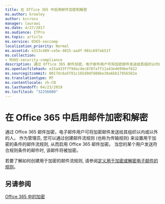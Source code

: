 ```yaml
---
title: 在 Office 365 中启用邮件加密和解密
ms.author: krowley
author: kccross
manager: laurawi
ms.date: 4/27/2017
ms.audience: ITPro
ms.topic: article
ms.service: O365-seccomp
localization_priority: Normal
ms.assetid: e313c489-ce5e-4015-aadf-981c697ab51f
ms.collection:
- M365-security-compliance
description: 通过 Office 365 邮件加密，电子邮件用户可将加密邮件发送给其组织以内或以外的人。 作为管理员, 您可以通过创建邮件流规则 (也称为传输规则) 来设置用于加密的条件的邮件流规则, 从而启用 Office 365 邮件加密。
ms.openlocfilehash: e15a433f7f9dacdec870faff11a43e4699bef822
ms.sourcegitcommit: 0017dc6a5f81c165d9dfd88be39a6bb17856582e
ms.translationtype: MT
ms.contentlocale: zh-CN
ms.lasthandoff: 04/23/2019
ms.locfileid: "32256680"
---
```

# <a name="enable-message-encryption-and-decryption-in-office-365"></a>在 Office 365 中启用邮件加密和解密

通过 Office 365 邮件加密，电子邮件用户可将加密邮件发送给其组织以内或以外的人。 作为管理员, 您可以通过创建邮件流规则 (也称为传输规则) 来设置用于加密的条件的邮件流规则, 从而启用 Office 365 邮件加密。 当您的某个用户发送符合规则条件的邮件时, 该邮件将被加密。
  
若要了解如何创建用于加密的邮件流规则, 请参阅[定义用于加密或解密电子邮件的规则](https://go.microsoft.com/fwlink/p/?LinkID=402846)。
  
## <a name="see-also"></a>另请参阅

[Office 365 中的加密](https://go.microsoft.com/fwlink/p/?LinkID=392525)

